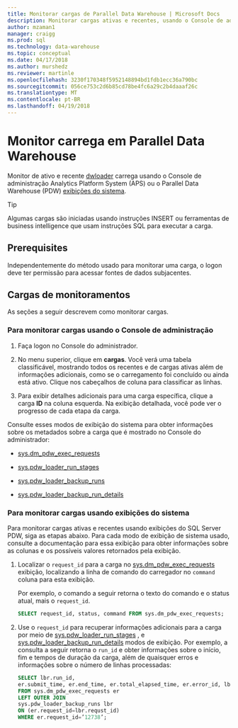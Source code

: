 ```yaml
---
title: Monitorar cargas de Parallel Data Warehouse | Microsoft Docs
description: Monitorar cargas ativas e recentes, usando o Console de administração do Analytics Platform System (APS) ou Parallel Data Warehouse (PDW) exibições do sistema."
author: mzaman1
manager: craigg
ms.prod: sql
ms.technology: data-warehouse
ms.topic: conceptual
ms.date: 04/17/2018
ms.author: murshedz
ms.reviewer: martinle
ms.openlocfilehash: 3230f170348f5952148894bd1fdb1ecc36a790bc
ms.sourcegitcommit: 056ce753c2d6b85cd78be4fc6a29c2b4daaaf26c
ms.translationtype: MT
ms.contentlocale: pt-BR
ms.lasthandoff: 04/19/2018
---
```

# <a name="monitor-loads-into-parallel-data-warehouse"></a>Monitor carrega em Parallel Data Warehouse
Monitor de ativo e recente [dwloader](dwloader.md) carrega usando o Console de administração Analytics Platform System (APS) ou o Parallel Data Warehouse (PDW) [exibições do sistema](https://azure.microsoft.com/documentation/articles/sql-data-warehouse-reference-tsql-system-views/). 
  
> [!TIP]  
> Algumas cargas são iniciadas usando instruções INSERT ou ferramentas de business intelligence que usam instruções SQL para executar a carga. 

<!-- MISSING LINKS
To monitor this type of load, see [Monitoring Active Queries](monitor-active-queries.md).  
-->
  
## <a name="prerequisites"></a>Prerequisites  
Independentemente do método usado para monitorar uma carga, o logon deve ter permissão para acessar fontes de dados subjacentes. 

<!-- MISSING LINKS
For the permissions to grant, see “Use All of the Admin Console” in [Grant Permissions to Use the Admin Console](grant-permissions-admin-console.md). 

--> 
  
## <a name="monitoring-loads"></a>Cargas de monitoramentos  
As seções a seguir descrevem como monitorar cargas.  
  
### <a name="to-monitor-loads-by-using-the-admin-console"></a>Para monitorar cargas usando o Console de administração  
  
1.  Faça logon no Console do administrador. <!-- MISSING LINKS See [Monitor the Appliance by Using the Admin Console;](monitor-admin-console.md) for instructions. --> 
  
2.  No menu superior, clique em **cargas**. Você verá uma tabela classificável, mostrando todos os recentes e de cargas ativas além de informações adicionais, como se o carregamento foi concluído ou ainda está ativo. Clique nos cabeçalhos de coluna para classificar as linhas.  
  
3.  Para exibir detalhes adicionais para uma carga específica, clique a carga **ID** na coluna esquerda. Na exibição detalhada, você pode ver o progresso de cada etapa da carga.  
  
Consulte esses modos de exibição do sistema para obter informações sobre os metadados sobre a carga que é mostrado no Console do administrador:  
  
-   [sys.dm_pdw_exec_requests](../relational-databases/system-dynamic-management-views/sys-dm-pdw-exec-requests-transact-sql.md)  
  
-   [sys.pdw_loader_run_stages](https://msdn.microsoft.com/library/mt203879.aspx.md)  
  
-   [sys.pdw_loader_backup_runs](../relational-databases/system-catalog-views/sys-pdw-loader-backup-runs-transact-sql.md)  
  
-   [sys.pdw_loader_backup_run_details](../relational-databases/system-catalog-views/sys-pdw-loader-backup-run-details-transact-sql.md)  
  
### <a name="to-monitor-loads-by-using-system-views"></a>Para monitorar cargas usando exibições do sistema  
Para monitorar cargas ativas e recentes usando exibições do SQL Server PDW, siga as etapas abaixo. Para cada modo de exibição de sistema usado, consulte a documentação para essa exibição para obter informações sobre as colunas e os possíveis valores retornados pela exibição.  
  
1.  Localizar o `request_id` para a carga no [sys.dm_pdw_exec_requests](../relational-databases/system-dynamic-management-views/sys-dm-pdw-exec-requests-transact-sql.md) exibição, localizando a linha de comando do carregador no `command` coluna para esta exibição.  
  
    Por exemplo, o comando a seguir retorna o texto do comando e o status atual, mais o `request_id`.  
  
    ```sql  
    SELECT request_id, status, command FROM sys.dm_pdw_exec_requests;  
    ```  
  
2.  Use o `request_id` para recuperar informações adicionais para a carga por meio de [sys.pdw_loader_run_stages](../relational-databases/system-catalog-views/sys-pdw-loader-run-stages-transact-sql.md) , e [sys.pdw_loader_backup_run_details](../relational-databases/system-catalog-views/sys-pdw-loader-backup-run-details-transact-sql.md) modos de exibição. Por exemplo, a consulta a seguir retorna o `run_id` e obter informações sobre o início, fim e tempos de duração da carga, além de quaisquer erros e informações sobre o número de linhas processadas:  
  
    ```sql  
    SELECT lbr.run_id,   
    er.submit_time, er.end_time, er.total_elapsed_time, er.error_id, lbr.rows_processed, lbr.rows_rejected, lbr.rows_inserted   
    FROM sys.dm_pdw_exec_requests er   
    LEFT OUTER JOIN   
    sys.pdw_loader_backup_runs lbr   
    ON (er.request_id=lbr.requst_id)   
    WHERE er.request_id=’12738’;  
    ```  
  
<!-- MISSING LINKS

## See Also  
[Common metadata query examples](metadata-query-examples.md)
-->  
  
